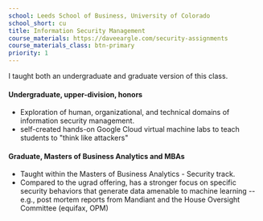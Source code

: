 ```yaml
---
school: Leeds School of Business, University of Colorado
school_short: cu
title: Information Security Management
course_materials: https://daveeargle.com/security-assignments
course_materials_class: btn-primary
priority: 1
---
```


I taught both an undergraduate and graduate version of this class.

#### Undergraduate, upper-division, honors
- Exploration of human, organizational, and technical domains of information security management.
- self-created hands-on Google Cloud virtual machine labs to teach students to "think like attackers"

#### Graduate, Masters of Business Analytics and MBAs
- Taught within the Masters of Business Analytics - Security track.
- Compared to the ugrad offering, has a stronger focus on specific security behaviors that
  generate data amenable to machine learning -- e.g., post mortem reports from Mandiant and
  the House Oversight Committee (equifax, OPM)
